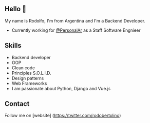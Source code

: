 ## Hello 👋

My name is Rodolfo, I'm from Argentina and I'm a Backend Developer.

* Currently working for [@PersonalAr](https://twitter.com/PersonalAr) as a Staff Software Engnieer

## Skills

* Backend developer
* OOP
* Clean code
* Principles S.O.L.I.D.
* Design patterns
* Web Frameworks
* I am passionate about Python, Django and Vue.js

## Contact

Follow me on [website] (https://twitter.com/rodobertolino)
